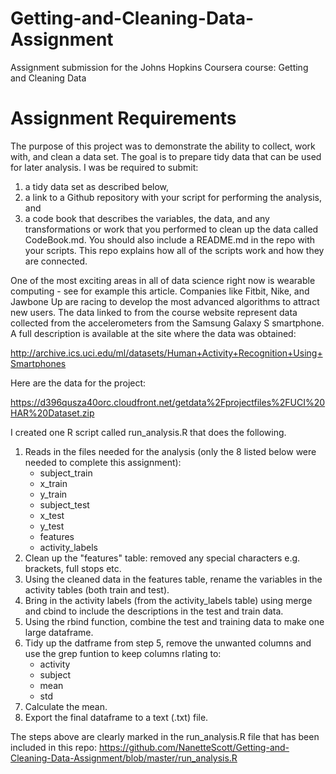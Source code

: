 # Getting-and-Cleaning-Data-Assignment
Assignment submission for the Johns Hopkins Coursera course: Getting and Cleaning Data

# Assignment Requirements

The purpose of this project was to demonstrate the ability to collect, work with, and clean a data set. The goal is to prepare tidy data that can be used for later analysis. I was be required to submit: 

1) a tidy data set as described below, 
2) a link to a Github repository with your script for performing the analysis, and 
3) a code book that describes the variables, the data, and any transformations or work that you performed to clean up the data called CodeBook.md. You should also include a README.md in the repo with your scripts. This repo explains how all of the scripts work and how they are connected.

One of the most exciting areas in all of data science right now is wearable computing - see for example this article. Companies like Fitbit, Nike, and Jawbone Up are racing to develop the most advanced algorithms to attract new users. The data linked to from the course
website represent data collected from the accelerometers from the Samsung Galaxy S smartphone. A full description is available at the site where the data was obtained:

http://archive.ics.uci.edu/ml/datasets/Human+Activity+Recognition+Using+Smartphones 

Here are the data for the project:

https://d396qusza40orc.cloudfront.net/getdata%2Fprojectfiles%2FUCI%20HAR%20Dataset.zip 

I created one R script called run_analysis.R that does the following. 

1) Reads in the files needed for the analysis (only the 8 listed below were needed to complete this assignment):
    - subject_train
    - x_train
    - y_train
    - subject_test
    - x_test
    - y_test
    - features
    - activity_labels
2) Clean up the "features" table: removed any special characters e.g. brackets, full stops etc.
3) Using the cleaned data in the features table, rename the variables in the activity tables (both train and test).
4) Bring in the activity labels (from the activity_labels table) using merge and cbind to include the descriptions in the test and train data. 
5) Using the rbind function, combine the test and training data to make one large dataframe.
6) Tidy up the datframe from step 5, remove the unwanted columns and use the grep funtion to keep columns rlating to:
    - activity
    - subject
    - mean
    - std
7) Calculate the mean.
8) Export the final dataframe to a text (.txt) file.

The steps above are clearly marked in the run_analysis.R file that has been included in this repo: https://github.com/NanetteScott/Getting-and-Cleaning-Data-Assignment/blob/master/run_analysis.R


# 
